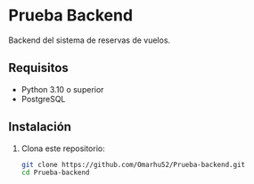 # Prueba Backend
Backend del sistema de reservas de vuelos.

## Requisitos
- Python 3.10 o superior
- PostgreSQL

## Instalación
1. Clona este repositorio:
   ```bash
   git clone https://github.com/Omarhu52/Prueba-backend.git
   cd Prueba-backend
